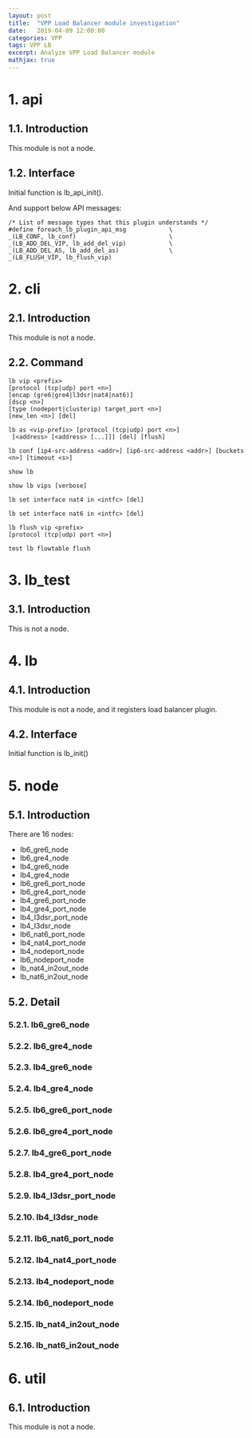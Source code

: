 ```yaml
---
layout: post
title:  "VPP Load Balancer module investigation"
date:   2019-04-09 12:00:00
categories: VPP
tags: VPP LB
excerpt: Analyze VPP Load Balancer module
mathjax: true
---
```


# 1. api
## 1.1. Introduction
This module is not a node.

## 1.2. Interface
Initial function is lb_api_init().

And support below API messages: 
```
/* List of message types that this plugin understands */
#define foreach_lb_plugin_api_msg            \
_(LB_CONF, lb_conf)                          \
_(LB_ADD_DEL_VIP, lb_add_del_vip)            \
_(LB_ADD_DEL_AS, lb_add_del_as)              \
_(LB_FLUSH_VIP, lb_flush_vip)
```

# 2. cli
## 2.1. Introduction
This module is not a node.

## 2.2. Command
```
lb vip <prefix> 
[protocol (tcp|udp) port <n>] 
[encap (gre6|gre4|l3dsr|nat4|nat6)] 
[dscp <n>] 
[type (nodeport|clusterip) target_port <n>] 
[new_len <n>] [del]
```
```
lb as <vip-prefix> [protocol (tcp|udp) port <n>]
 [<address> [<address> [...]]] [del] [flush]
```
```
lb conf [ip4-src-address <addr>] [ip6-src-address <addr>] [buckets <n>] [timeout <s>]
```
```
show lb
```
```
show lb vips [verbose]
```
```
lb set interface nat4 in <intfc> [del]
```
```
lb set interface nat6 in <intfc> [del]
```
```
lb flush vip <prefix> 
[protocol (tcp|udp) port <n>]
```
```
test lb flowtable flush
```

# 3. lb_test
## 3.1. Introduction
This is not a node.

# 4. lb
## 4.1. Introduction
This module is not a node, and it registers load balancer plugin.

## 4.2. Interface
Initial function is lb_init()

# 5. node

## 5.1. Introduction
There are 16 nodes:
* lb6_gre6_node
* lb6_gre4_node
* lb4_gre6_node
* lb4_gre4_node
* lb6_gre6_port_node
* lb6_gre4_port_node
* lb4_gre6_port_node
* lb4_gre4_port_node
* lb4_l3dsr_port_node
* lb4_l3dsr_node
* lb6_nat6_port_node
* lb4_nat4_port_node
* lb4_nodeport_node
* lb6_nodeport_node
* lb_nat4_in2out_node
* lb_nat6_in2out_node

## 5.2. Detail
### 5.2.1. lb6_gre6_node
### 5.2.2. lb6_gre4_node
### 5.2.3. lb4_gre6_node
### 5.2.4. lb4_gre4_node
### 5.2.5. lb6_gre6_port_node
### 5.2.6. lb6_gre4_port_node
### 5.2.7. lb4_gre6_port_node
### 5.2.8. lb4_gre4_port_node
### 5.2.9. lb4_l3dsr_port_node
### 5.2.10. lb4_l3dsr_node
### 5.2.11. lb6_nat6_port_node
### 5.2.12. lb4_nat4_port_node
### 5.2.13. lb4_nodeport_node
### 5.2.14. lb6_nodeport_node
### 5.2.15. lb_nat4_in2out_node
### 5.2.16. lb_nat6_in2out_node

# 6. util

## 6.1. Introduction
This module is not a node.
